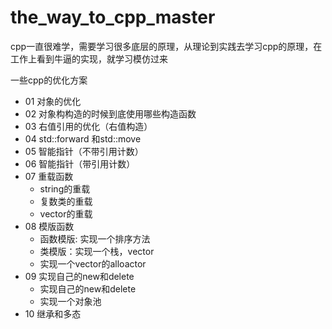 # the_way_to_cpp_master

cpp一直很难学，需要学习很多底层的原理，从理论到实践去学习cpp的原理，在工作上看到牛逼的实现，就学习模仿过来

一些cpp的优化方案

- 01 对象的优化
- 02 对象构构造的时候到底使用哪些构造函数
- 03 右值引用的优化（右值构造）
- 04 std::forward 和std::move
- 05 智能指针（不带引用计数）
- 06 智能指针（带引用计数）
- 07 重载函数
  - string的重载
  - 复数类的重载
  - vector的重载
- 08 模版函数
  - 函数模版: 实现一个排序方法
  - 类模版：实现一个栈，vector 
  - 实现一个vector的alloactor
- 09 实现自己的new和delete
  - 实现自己的new和delete
  - 实现一个对象池
- 10 继承和多态